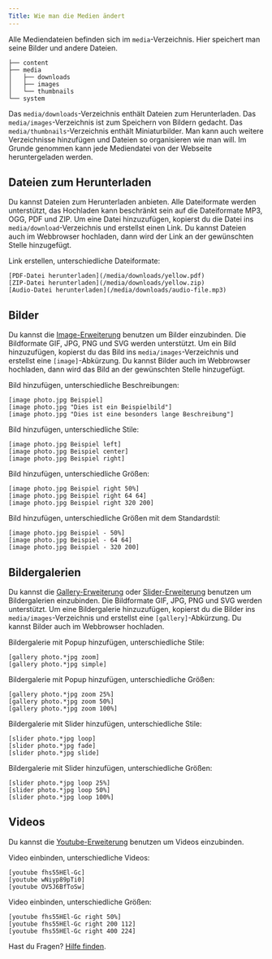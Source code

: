 ```yaml
---
Title: Wie man die Medien ändert
---
```

Alle Mediendateien befinden sich im `media`-Verzeichnis. Hier speichert man seine Bilder und andere Dateien.

    ├── content
    ├── media
    │   ├── downloads
    │   ├── images
    │   └── thumbnails
    └── system

Das `media/downloads`-Verzeichnis enthält Dateien zum Herunterladen. Das `media/images`-Verzeichnis ist zum Speichern von Bildern gedacht. Das `media/thumbnails`-Verzeichnis enthält Miniaturbilder. Man kann auch weitere Verzeichnisse hinzufügen und Dateien so organisieren wie man will. Im Grunde genommen kann jede Mediendatei von der Webseite heruntergeladen werden.

## Dateien zum Herunterladen

Du kannst Dateien zum Herunterladen anbieten. Alle Dateiformate werden unterstützt, das Hochladen kann beschränkt sein auf die Dateiformate MP3, OGG, PDF und ZIP. Um eine Datei hinzuzufügen, kopierst du die Datei ins `media/download`-Verzeichnis und erstellst einen Link. Du kannst Dateien auch im Webbrowser hochladen, dann wird der Link an der gewünschten Stelle hinzugefügt.

Link erstellen, unterschiedliche Dateiformate:

    [PDF-Datei herunterladen](/media/downloads/yellow.pdf)
    [ZIP-Datei herunterladen](/media/downloads/yellow.zip)
    [Audio-Datei herunterladen](/media/downloads/audio-file.mp3)

## Bilder

Du kannst die [Image-Erweiterung](https://github.com/datenstrom/yellow-extensions/tree/master/source/image/README-de.md) benutzen um Bilder einzubinden. Die Bildformate GIF, JPG, PNG und SVG werden unterstützt. Um ein Bild hinzuzufügen, kopierst du das Bild ins `media/images`-Verzeichnis und erstellst eine `[image]`-Abkürzung. Du kannst Bilder auch im Webbrowser hochladen, dann wird das Bild an der gewünschten Stelle hinzugefügt.

Bild hinzufügen, unterschiedliche Beschreibungen:

    [image photo.jpg Beispiel]
    [image photo.jpg "Dies ist ein Beispielbild"]
    [image photo.jpg "Dies ist eine besonders lange Beschreibung"]

Bild hinzufügen, unterschiedliche Stile:

    [image photo.jpg Beispiel left]
    [image photo.jpg Beispiel center]
    [image photo.jpg Beispiel right]

Bild hinzufügen, unterschiedliche Größen:

    [image photo.jpg Beispiel right 50%]
    [image photo.jpg Beispiel right 64 64]
    [image photo.jpg Beispiel right 320 200]

Bild hinzufügen, unterschiedliche Größen mit dem Standardstil:

    [image photo.jpg Beispiel - 50%]
    [image photo.jpg Beispiel - 64 64]
    [image photo.jpg Beispiel - 320 200]

## Bildergalerien

Du kannst die [Gallery-Erweiterung](https://github.com/datenstrom/yellow-extensions/tree/master/source/gallery/README-de.md) oder [Slider-Erweiterung](https://github.com/datenstrom/yellow-extensions/tree/master/source/slider/README-de.md) benutzen um Bildergalerien einzubinden. Die Bildformate GIF, JPG, PNG und SVG werden unterstützt. Um eine Bildergalerie hinzuzufügen, kopierst du die Bilder ins `media/images`-Verzeichnis und erstellst eine `[gallery]`-Abkürzung. Du kannst Bilder auch im Webbrowser hochladen.

Bildergalerie mit Popup hinzufügen, unterschiedliche Stile:

    [gallery photo.*jpg zoom]
    [gallery photo.*jpg simple]

Bildergalerie mit Popup hinzufügen, unterschiedliche Größen:

    [gallery photo.*jpg zoom 25%]
    [gallery photo.*jpg zoom 50%]
    [gallery photo.*jpg zoom 100%]

Bildergalerie mit Slider hinzufügen, unterschiedliche Stile:

    [slider photo.*jpg loop]
    [slider photo.*jpg fade]
    [slider photo.*jpg slide]

Bildergalerie mit Slider hinzufügen, unterschiedliche Größen:

    [slider photo.*jpg loop 25%]
    [slider photo.*jpg loop 50%]
    [slider photo.*jpg loop 100%]

## Videos

Du kannst die [Youtube-Erweiterung](https://github.com/datenstrom/yellow-extensions/tree/master/source/youtube/README-de.md) benutzen um Videos einzubinden.

Video einbinden, unterschiedliche Videos:

    [youtube fhs55HEl-Gc]
    [youtube wNiyp89pTi0]
    [youtube OV5J6BfToSw]

Video einbinden, unterschiedliche Größen:

    [youtube fhs55HEl-Gc right 50%]
    [youtube fhs55HEl-Gc right 200 112]
    [youtube fhs55HEl-Gc right 400 224]

Hast du Fragen? [Hilfe finden](.).
